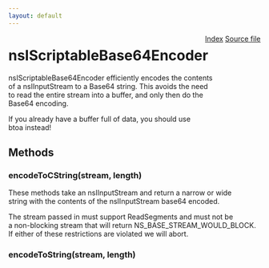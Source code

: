 ```yaml
---
layout: default
---
```

<div class='links' style='float:right'><a href="../index.html">Index</a>
<a href="http://dxr.mozilla.org/mozilla-central/source/xpcom/io/nsIScriptableBase64Encoder.idl">Source file</a>
</div>

# nsIScriptableBase64Encoder #
  
nsIScriptableBase64Encoder efficiently encodes the contents  
of a nsIInputStream to a Base64 string.  This avoids the need  
to read the entire stream into a buffer, and only then do the  
Base64 encoding.  
  
 If you already have a buffer full of data, you should use  
 btoa instead!  
  

## Methods ##

### encodeToCString(stream, length) ###
  
 These methods take an nsIInputStream and return a narrow or wide  
 string with the contents of the nsIInputStream base64 encoded.  
  
 The stream passed in must support ReadSegments and must not be  
 a non-blocking stream that will return NS_BASE_STREAM_WOULD_BLOCK.  
 If either of these restrictions are violated we will abort.  
  

### encodeToString(stream, length) ###
